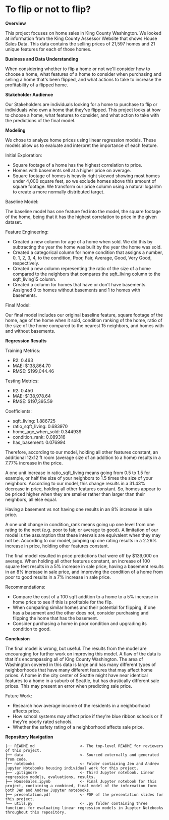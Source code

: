 # To flip or not to flip? 

**Overview**

This project focuses on home sales in King County Washington. We looked at information from the King County Assessor Website that shows House Sales Data. This data contains the selling prices of 21,597 homes and 21 unique features for each of those homes.  

**Business and Data Understanding**

When considering whether to flip a home or not we'll consider how to choose a home, what features of a home to consider when purchasing and selling a home that's been flipped, and what actions to take to increase the profitability of a flipped home. 

**Stakeholder Audience**

Our Stakeholders are individuals looking for a home to purchase to flip or individuals who own a home that they've flipped. This project looks at how to choose a home, what features to consider, and what action to take with the predictions of the final model. 

**Modeling**

We chose to analyze home prices using linear regression models. These models allow us to evaluate and interpret the importance of each feature. 

Initial Exploration: 

- Square footage of a home has the highest correlation to price. 
- Homes with basements sell at a higher price on average. 
- Square footage of homes is heavily right skewed showing most homes under 4,000 square feet, so we exclude homes above this amount of square footage. We transform our price column using a natural logaritm to create a more normally distributed target. 

Baseline Model: 

The baseline model has one feature fed into the model, the square footage of the home, being that it has the highest correlation to price in the given dataset. 

Feature Engineering: 

- Created a new column for age of a home when sold. We did this by subtracting the year the home was built by the year the home was sold. 
- Created a categorical column for home condition that assigns a number, 0, 1, 2, 3, 4, to the condition, Poor, Fair, Average, Good, Very Good, respectively. 
- Created a new column representing the ratio of the size of a home compared to the neighbors that compares the sqft_living column to the sqft_living15 column. 
- Created a column for homes that have or don't have basements. Assigned 0 to homes without basements and 1 to homes with basements. 

Final Model: 

Our final model includes our original baseline feature, square footage of the home, age of the home when it sold, condition ranking of the home, ratio of the size of the home compared to the nearest 15 neighbors, and homes with and without basements. 

**Regression Results**

Training Metrics: 
- R2: 0.463
- MAE: $138,864.70
- RMSE: $199,044.46

Testing Metrics: 
- R2: 0.450
- MAE: $138,978.64
- RMSE: $197,395.59

Coefficients: 

- sqft_living:           1.886725
- ratio_sqft_living:     0.683970
- home_age_when_sold:    0.344939
- condition_rank:        0.089316
- has_basement:          0.076994

Therefore, according to our model, holding all other features constant, an additional 12x12 ft room (average size of an addition to a home) results in a 7.77% increase in the price.

A one unit increase in ratio_sqft_living means going from 0.5 to 1.5 for example, or half the size of your neighbors to 1.5 times the size of your neighbors. According to our model, this change results in a 31.43% decrease in price, holding all other features constant. So, homes appear to be priced higher when they are smaller rather than larger than their neighbors, all else equal.

Having a basement vs not having one results in an 8% increase in sale price.

A one unit change in condition_rank means going up one level from one rating to the next (e.g. poor to fair, or average to good). A limitation of our model is the assumption that these intervals are equivalent when they may not be. According to our model, jumping up one rating results in a 2.26% increase in price, holding other features constant.

The final model resulted in price predictions that were off by $139,000 on average. When holding all other features constant, an increase of 100 square feet results in a 5% increase in sale price, having a basement results in an 8% increase in sale price, and improving the condition of a home from poor to good results in a 7% increase in sale price. 

Recommendations: 

- Compare the cost of a 100 sqft addition to a home to a 5% increase in home price to see if this is profitable for the flip. 
- When comparing similar homes and their potential for flipping, if one has a basement and the other does not, consider purchasing and flipping the home that has the basement. 
- Consider purchasing a home in poor condition and upgrading its condition to good. 

**Conclusion**

The final model is wrong, but useful. The results from the model are encouraging for further work on improving this model. A flaw of the data is that it's encompassing all of King County Washington. The area of Washington covered in this data is large and has many different types of neighborhoods that have many different features that may affect home prices. A home in the city center of Seattle might have near identical features to a home in a suburb of Seattle, but has drastically different sale prices. This may present an error when predicting sale price. 

Future Work: 

- Research how average income of the residents in a neighborhood affects price.  
- How school systems may affect price if they're blue ribbon schools or if they're poorly rated schools. 
- Whether the safety rating of a neighborhood affects sale price. 

**Repository Navigation**

```
├── README.md                    <- The top-level README for reviewers of this project. 
├── data                         <- Sourced externally and generated from code. 
├── notebooks                    <- Folder containing Jen and Andrew Jupyter Notebooks housing individual work for this project. 
├── .gitignore                   <- Third Jupyter notebook. Linear regression models, evaluations, results.
├── HouseSales.ipynb             <- Final Jupyter notebook for this project, containing a combined, final model of the information form both Jen and Andrew Jupyter notebooks. 
├── presentation.pdf             <- PDF of the presentation slides for this project. 
└── utils.py                     <- .py folder containing three functions for evaluating linear regression models in Jupyter Notebooks throughout this repository. 
```
